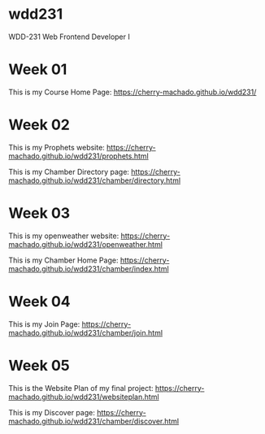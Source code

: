 # wdd231
WDD-231 Web Frontend Developer I

# Week 01

This is my Course Home Page: https://cherry-machado.github.io/wdd231/

# Week 02

This is my Prophets website: https://cherry-machado.github.io/wdd231/prophets.html

This is my Chamber Directory page: https://cherry-machado.github.io/wdd231/chamber/directory.html

# Week 03

This is my openweather website: https://cherry-machado.github.io/wdd231/openweather.html

This is my Chamber Home Page: https://cherry-machado.github.io/wdd231/chamber/index.html

# Week 04

This is my Join Page: https://cherry-machado.github.io/wdd231/chamber/join.html

# Week 05

This is the Website Plan of my final project: https://cherry-machado.github.io/wdd231/websiteplan.html

This is my Discover page: https://cherry-machado.github.io/wdd231/chamber/discover.html
